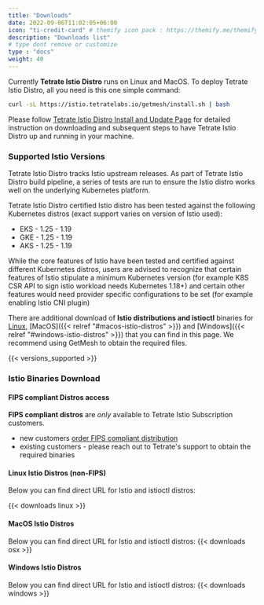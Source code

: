 ```yaml
---
title: "Downloads"
date: 2022-09-06T11:02:05+06:00
icon: "ti-credit-card" # themify icon pack : https://themify.me/themify-icons
description: "Downloads list"
# type dont remove or customize
type : "docs"
weight: 40
---
```



Currently <strong>Tetrate Istio Distro</strong> runs on Linux and MacOS. To deploy Tetrate Istio Distro, all you need is this one simple command:

```sh
curl -sL https://istio.tetratelabs.io/getmesh/install.sh | bash
```

Please follow [Tetrate Istio Distro Install and Update Page](/getmesh-cli/install-and-update-of-getistio) for detailed instruction on downloading and subsequent steps to have Tetrate Istio Distro up and running in your machine.

### Supported Istio Versions
Tetrate Istio Distro tracks Istio upstream releases. As part of Tetrate Istio Distro build pipeline, a series of tests are run to ensure the Istio distro works well on the underlying Kubernetes platform.

Tetrate Istio Distro certified Istio distro has been tested against the following Kubernetes distros (exact support varies on version of Istio used):
- EKS - 1.25 - 1.19
- GKE - 1.25 - 1.19
- AKS - 1.25 - 1.19

While the core features of Istio have been tested and certified against different Kubernetes distros, users are advised to recognize that certain features of Istio stipulate a minimum Kubernetes version (for example K8S CSR API to sign istio workload needs Kubernetes 1.18+) and certain other features would need provider specific configurations to be set (for example enabling Istio CNI plugin)

There are additional download of **Istio distributions and istioctl** binaries for [Linux](#linux-istio-distros), [MacOS]({{< relref "#macos-istio-distros" >}}) and [Windows]({{< relref "#windows-istio-distros" >}}) that you can find in this page. We recommend using GetMesh to obtain the required files.

{{< versions_supported >}}

### Istio Binaries Download

#### FIPS compliant Distros access

**FIPS compliant distros** are _only_ available to Tetrate Istio Subscription customers. 
- new customers [order FIPS compliant distribution](/fips-request/) 
- existing customers - please reach out to Tetrate's support to obtain the required binaries

#### Linux Istio Distros (non-FIPS)

Below you can find direct URL for Istio and istioctl distros: 

{{< downloads linux >}}

#### MacOS Istio Distros

Below you can find direct URL for Istio and istioctl distros: 
{{< downloads osx >}}

#### Windows Istio Distros

Below you can find direct URL for Istio and istioctl distros: 
{{< downloads windows >}}



